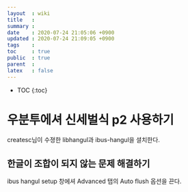 ```yaml
---
layout  : wiki
title   : 
summary : 
date    : 2020-07-24 21:05:06 +0900
updated : 2020-07-24 21:09:05 +0900
tags    : 
toc     : true
public  : true
parent  : 
latex   : false
---
```

* TOC
{:toc}

# 우분투에셔 신세벌식 p2 사용하기

createsc님이 수졍한 libhangul과 ibus-hangul을 셜치한다.

## 한글이 조합이 되지 않는 문제 해결하기

ibus hangul setup 창에셔 Advanced 탭의 Auto flush 옵션을 끈다.

